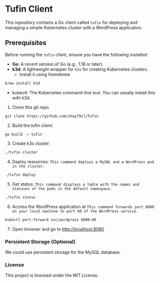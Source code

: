 # Tufin Client

This repository contains a Go client called `tufin` for deploying and managing a simple Kubernetes cluster with a WordPress application.

## Prerequisites

Before running the `tufin` client, ensure you have the following installed:

* **Go:**  A recent version of Go (e.g., 1.18 or later).
* **k3d:**  A lightweight wrapper for `k3s` for creating Kubernetes clusters. 
  * Install it using Homebrew

```bash
brew install k3d
```

* kubectl: The Kubernetes command-line tool. You can usually install this with k3d.


1. Clone this git repo
```bash
git clone https://github.com/shay79il/Tufin
```

2. Build the tufin client:
```bash
go build -o tufin
```

3. Create k3s cluster:
```bash
./tufin cluster 
```

4. Deploy resources:
`This command deploys a MySQL and a WordPress pod in the cluster.`
```bash
./tufin deploy 
```

5. Get status:
`This command displays a table with the names and statuses of the pods in the default namespace.`
```bash
./tufin status
```


6. Access the WordPress application at 
`This command forwards port 8080 on your local machine to port 80 of the WordPress service.`
```bash
kubectl port-forward svc/wordpress 8080:80
```

7. Open browser and go to  [http://localhost:8080](http://localhost:8080)



### Persistent Storage (Optional)
We could use persistent storage for the MySQL database. 


### License
This project is licensed under the MIT License. 

